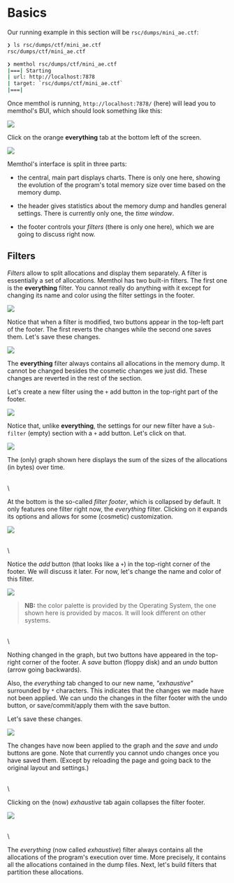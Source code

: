 # Basics

Our running example in this section will be `rsc/dumps/mini_ae.ctf`:

```bash
❯ ls rsc/dumps/ctf/mini_ae.ctf
rsc/dumps/ctf/mini_ae.ctf

❯ memthol rsc/dumps/ctf/mini_ae.ctf
|===| Starting
| url: http://localhost:7878
| target: `rsc/dumps/ctf/mini_ae.ctf`
|===|

```

Once memthol is running, `http://localhost:7878/` (here) will lead you to memthol's BUI, which
should look something like this:

![](basics_pics/default.png)

Click on the orange **everything** tab at the bottom left of the screen.

![](basics_pics/three_parts.png)

Memthol's interface is split in three parts:

- the central, main part displays charts. There is only one here, showing the evolution of the
  program's total memory size over time based on the memory dump.

- the header gives statistics about the memory dump and handles general settings. There is currently
  only one, the *time window*.

- the footer controls your *filters* (there is only one here), which we are going to discuss right
  now.


## Filters

*Filters* allow to split allocations and display them separately. A filter is essentially a set of
allocations. Memthol has two built-in filters. The first one is the **everything** filter. You
cannot really do anything with it except for changing its name and color using the filter settings
in the footer.

![](basics_pics/everything_name_color.png)

Notice that when a filter is modified, two buttons appear in the top-left part of the footer. The
first reverts the changes while the second one saves them. Let's save these changes.

![](basics_pics/everything_saved.png)

The **everything** filter always contains all allocations in the memory dump. It cannot be changed
besides the cosmetic changes we just did. These changes are reverted in the rest of the section.

Let's create a new filter using the `+` add button in the top-right part of the footer.

![](basics_pics/new_filter.png)

Notice that, unlike **everything**, the settings for our new filter have a `Sub-filter` (empty)
section with a `+` add button. Let's click on that.

![](basics_pics/new_sub_filter.png)

The (only) graph shown here displays the sum of the sizes of the allocations (in bytes) over time.

\
\

At the bottom is the so-called *filter footer*, which is collapsed by default. It only features one
filter right now, the *everything* filter. Clicking on it expands its options and allows for some
(cosmetic) customization.

![](basics_pics/default_everything_expanded.png)

\
\

Notice the *add* button (that looks like a `+`) in the top-right corner of the footer. We will
discuss it later. For now, let's change the name and color of this filter.

![](basics_pics/default_everything_edited.png)

> **NB:** the color palette is provided by the Operating System, the one shown here is provided by
> macos. It will look different on other systems.

\
\

Nothing changed in the graph, but two buttons have appeared in the top-right corner of the footer. A
*save* button (floppy disk) and an *undo* button (arrow going backwards).

Also, the *everything* tab changed to our new name, *"exhaustive"* surrounded by `*` characters.
This indicates that the changes we made have not been applied. We can undo the changes in the filter
footer with the undo button, or save/commit/apply them with the save button.

Let's save these changes.

![](basics_pics/default_everything_saved.png)


The changes have now been applied to the graph and the *save* and *undo* buttons are gone. Note that
currently you cannot undo changes once you have saved them. (Except by reloading the page and going
back to the original layout and settings.)

\
\

Clicking on the (now) *exhaustive* tab again collapses the filter footer.

![](basics_pics/default_edited_collapsed.png)

\
\

The *everything* (now called *exhaustive*) filter always contains all the allocations of the
program's execution over time. More precisely, it contains all the allocations contained in the dump
files. Next, let's build filters that partition these allocations.
